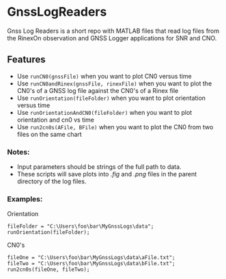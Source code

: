 # GnssLogReaders
Gnss Log Readers is a short repo with MATLAB files that read log files from the RinexOn observation and GNSS Logger applications for SNR and CNO.

## Features
* Use ```runCN0(gnssFile)``` when you want to plot CN0 versus time
* Use ```runCN0andRinex(gnssFile, rinexFile)``` when you want to plot the CN0's of a GNSS log file against the CN0's of a Rinex file
* Use ```runOrientation(fileFolder)``` when you want to plot orientation versus time
* Use ```runOrientationAndCN0(fileFolder)``` when you want to plot orientation and cn0 vs time
* Use ```run2cn0s(AFile, BFile)``` when you want to plot the CN0 from two files on the same chart

### Notes: 
* Input parameters should be strings of the full path to data. 
* These scripts will save plots into *.fig* and *.png* files in the parent directory of the log files.

### Examples: 
Orientation
```
fileFolder = "C:\Users\foo\bar\MyGnssLogs\data";
runOrientation(fileFolder);
```
CN0's
```
fileOne = "C:\Users\foo\bar\MyGnssLogs\data\aFile.txt";
fileTwo = "C:\Users\foo\bar\MyGnssLogs\data\bFile.txt";
run2cn0s(fileOne, fileTwo);
```
